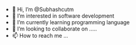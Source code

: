 - 👋 Hi, I’m @Subhashcutm
- 👀 I’m interested in software development
- 🌱 I’m currently learning programming language
- 💞️ I’m looking to collaborate on .....
- 📫 How to reach me ...

<!---
Subhashcutm/Subhashcutm is a ✨ special ✨ repository because its `README.md` (this file) appears on your GitHub profile.
You can click the Preview link to take a look at your changes.
--->
